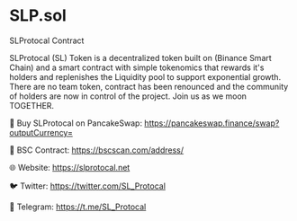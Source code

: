 # SLP.sol
SLProtocal Contract

SLProtocal (SL) Token is a decentralized token built on (Binance Smart Chain) and a smart contract with simple tokenomics that rewards it's holders and replenishes the Liquidity pool to support exponential growth. There are no team token, contract has been renounced and the community of holders are now in control of the project. Join us as we moon TOGETHER.

🔗 Buy SLProtocal on PancakeSwap: https://pancakeswap.finance/swap?outputCurrency=

🔗 BSC Contract: https://bscscan.com/address/

🌐 Website: https://slprotocal.net

🐦 Twitter: https://twitter.com/SL_Protocal

💬 Telegram: https://t.me/SL_Protocal
